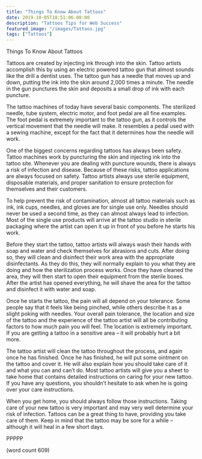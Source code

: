 ```yaml
---
title: "Things To Know About Tattoos"
date: 2019-10-05T18:51:06-08:00
description: "Tattoos Tips for Web Success"
featured_image: "/images/Tattoos.jpg"
tags: ["Tattoos"]
---
```


Things To Know About Tattoos

Tattoos are created by injecting ink through into the skin.  Tattoo artists accomplish this by using an electric powered tattoo gun that almost sounds like the drill a dentist uses.  The tattoo gun has a needle that moves up and down, putting the ink into the skin around 2,000 times a minute.  The needle in the gun punctures the skin and deposits a small drop of ink with each puncture.

The tattoo machines of today have several basic components.  The sterilized needle, tube system, electric motor, and foot pedal are all fine examples.  The foot pedal is extremely important to the tattoo gun, as it controls the vertical movement that the needle will make.  It resembles a pedal used with a sewing machine, except for the fact that it determines how the needle will work.

One of the biggest concerns regarding tattoos has always been safety.  Tattoo machines work by puncturing the skin and injecting ink into the tattoo site.  Whenever you are dealing with puncture wounds, there is always a risk of infection and disease.  Because of these risks, tattoo applications are always focused on safety.  Tattoo artists always use sterile equipment, disposable materials, and proper sanitation to ensure protection for themselves and their customers.

To help prevent the risk of contamination, almost all tattoo materials such as ink, ink cups, needles, and gloves are for single use only.  Needles should never be used a second time, as they can almost always lead to infection.  Most of the single use products will arrive at the tattoo studio in sterile packaging where the artist can open it up in front of you before he starts his work.

Before they start the tattoo, tattoo artists will always wash their hands with soap and water and check themselves for abrasions and cuts.  After doing so, they will clean and disinfect their work area with the appropriate disinfectants.  As they do this, they will normally explain to you what they are doing and how the sterilization process works.  Once they have cleaned the area, they will then start to open their equipment from the sterile boxes.  After the artist has opened everything, he will shave the area for the tattoo and disinfect it with water and soap.

Once he starts the tattoo, the pain will all depend on your tolerance.  Some people say that it feels like being pinched, while others describe it as a slight poking with needles.  Your overall pain tolerance, the location and size of the tattoo and the experience of the tattoo artist will all be contributing factors to how much pain you will feel.  The location is extremely important.  If you are getting a tattoo in a sensitive area – it will probably hurt a bit more.

The tattoo artist will clean the tattoo throughout the process, and again once he has finished.  Once he has finished, he will put some ointment on the tattoo and cover it.  He will also explain how you should take care of it and what you can and can’t do.  Most tattoo artists will give you a sheet to take home that contains detailed instructions on caring for your new tattoo.  If you have any questions, you shouldn’t hesitate to ask when he is going over your care instructions.

When you get home, you should always follow those instructions.  Taking care of your new tattoo is very important and may very well determine your risk of infection.  Tattoos can be a great thing to have, providing you take care of them.  Keep in mind that the tattoo may be sore for a while – although it will heal in a few short days.

PPPPP

(word count 609)
